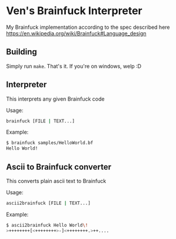 # Ven's Brainfuck Interpreter

My Brainfuck implementation according to the spec described here <https://en.wikipedia.org/wiki/Brainfuck#Language_design>

## Building

Simply run `make`. That's it. If you're on windows, welp :D

## Interpreter

This interprets any given Brainfuck code

Usage:

```bash
brainfuck [FILE | TEXT...]
```

Example:

```bash
$ brainfuck samples/HelloWorld.bf
Hello World!
```

## Ascii to Brainfuck converter

This converts plain ascii text to Brainfuck

Usage:

```bash
ascii2brainfuck [FILE | TEXT...]
```

Example:

```bash
$ ascii2brainfuck Hello World\!
>++++++++[<++++++++>-]<++++++++.>++....
```
